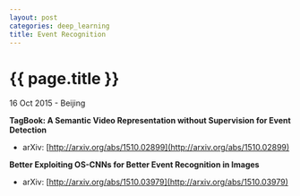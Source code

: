 ```yaml
---
layout: post
categories: deep_learning
title: Event Recognition
---
```


{{ page.title }}
================

<p class="meta">16 Oct 2015 - Beijing</p>

**TagBook: A Semantic Video Representation without Supervision for Event Detection**

- arXiv: [http://arxiv.org/abs/1510.02899](http://arxiv.org/abs/1510.02899)

**Better Exploiting OS-CNNs for Better Event Recognition in Images**

- arXiv: [http://arxiv.org/abs/1510.03979](http://arxiv.org/abs/1510.03979)

